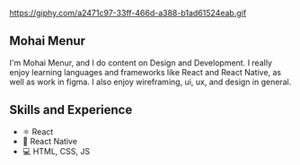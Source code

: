 https://giphy.com/a2471c97-33ff-466d-a388-b1ad61524eab.gif


## Mohai Menur

I'm Mohai Menur, and I do content on Design and Development. I really enjoy learning languages and frameworks like React and React Native, as well as work in figma. I also enjoy wireframing, ui, ux, and design in general. 

## Skills and Experience
* ⚛ React
* 📱 React Native
* 💻 HTML, CSS, JS
